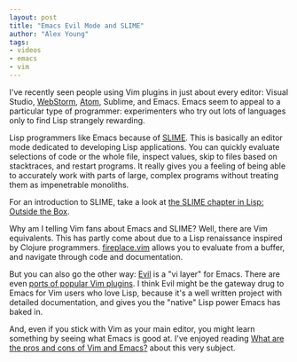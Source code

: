 ```yaml
---
layout: post
title: "Emacs Evil Mode and SLIME"
author: "Alex Young"
tags: 
- videos
- emacs
- vim
---
```


I've recently seen people using Vim plugins in just about every editor: Visual Studio, [WebStorm](http://www.jetbrains.com/webstorm/), [Atom](https://atom.io/), Sublime, and Emacs.  Emacs seem to appeal to a particular type of programmer: experimenters who try out lots of languages only to find Lisp strangely rewarding.

Lisp programmers like Emacs because of [SLIME](http://common-lisp.net/project/slime/).  This is basically an editor mode dedicated to developing Lisp applications.  You can quickly evaluate selections of code or the whole file, inspect values, skip to files based on stacktraces, and restart programs.  It really gives you a feeling of being able to accurately work with parts of large, complex programs without treating them as impenetrable monoliths.

For an introduction to SLIME, take a look at [the SLIME chapter in Lisp: Outside the Box](http://lisp-book.org/contents/chslime.pdf).

Why am I telling Vim fans about Emacs and SLIME?  Well, there are Vim equivalents.  This has partly come about due to a Lisp renaissance inspired by Clojure programmers.  [fireplace.vim](https://github.com/tpope/vim-fireplace) allows you to evaluate from a buffer, and navigate through code and documentation.

But you can also go the other way: [Evil](http://www.emacswiki.org/emacs/Evil) is a "vi layer" for Emacs.  There are even [ports of popular Vim plugins](http://www.emacswiki.org/emacs/Evil#toc5).  I think Evil might be the gateway drug to Emacs for Vim users who love Lisp, because it's a well written project with detailed documentation, and gives you the "native" Lisp power Emacs has baked in.

And, even if you stick with Vim as your main editor, you might learn something by seeing what Emacs is good at.  I've enjoyed reading [What are the pros and cons of Vim and Emacs?](http://unix.stackexchange.com/questions/986/what-are-the-pros-and-cons-of-vim-and-emacs) about this very subject.
